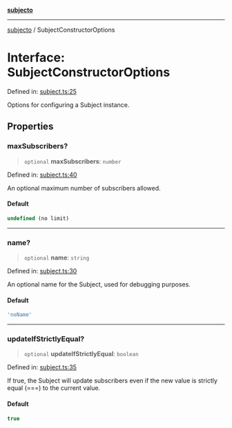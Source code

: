[**subjecto**](../README.md)

***

[subjecto](../README.md) / SubjectConstructorOptions

# Interface: SubjectConstructorOptions

Defined in: [subject.ts:25](https://github.com/paulbrie/subjecto/blob/1495145ee287010b4056758fd8e9ddab66bb639b/src/subject.ts#L25)

Options for configuring a Subject instance.

## Properties

### maxSubscribers?

> `optional` **maxSubscribers**: `number`

Defined in: [subject.ts:40](https://github.com/paulbrie/subjecto/blob/1495145ee287010b4056758fd8e9ddab66bb639b/src/subject.ts#L40)

An optional maximum number of subscribers allowed.

#### Default

```ts
undefined (no limit)
```

***

### name?

> `optional` **name**: `string`

Defined in: [subject.ts:30](https://github.com/paulbrie/subjecto/blob/1495145ee287010b4056758fd8e9ddab66bb639b/src/subject.ts#L30)

An optional name for the Subject, used for debugging purposes.

#### Default

```ts
'noName'
```

***

### updateIfStrictlyEqual?

> `optional` **updateIfStrictlyEqual**: `boolean`

Defined in: [subject.ts:35](https://github.com/paulbrie/subjecto/blob/1495145ee287010b4056758fd8e9ddab66bb639b/src/subject.ts#L35)

If true, the Subject will update subscribers even if the new value is strictly equal (===) to the current value.

#### Default

```ts
true
```
